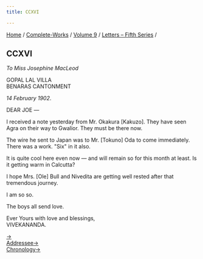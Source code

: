 ```yaml
---
title: CCXVI

---
```



[Home](../../../index.htm) / [Complete-Works](../../complete_works.htm)
/ [Volume 9](../volume_9_contents.htm) / [Letters – Fifth
Series](letters_fifth_series_contents.htm) /



## CCXVI

*To Miss Josephine MacLeod*

GOPAL LAL VILLA  
BENARAS CANTONMENT

*14 February 1902*.

DEAR JOE —

I received a note yesterday from Mr. Okakura \[Kakuzo\]. They have seen
Agra on their way to Gwalior. They must be there now.

The wire he sent to Japan was to Mr. \[Tokuno\] Oda to come immediately.
There was a work. "Six" in it also.

It is quite cool here even now — and will remain so for this month at
least. Is it getting warm in Calcutta?

I hope Mrs. \[Ole\] Bull and Nivedita are getting well rested after that
tremendous journey.

I am so so.

The boys all send love.

Ever Yours with love and blessings,  
VIVEKANANDA.

[→](217_mrs_hansbrough.htm)  
[Addressee→](221_joe.htm)  
[Chronology→](217_mrs_hansbrough.htm)


